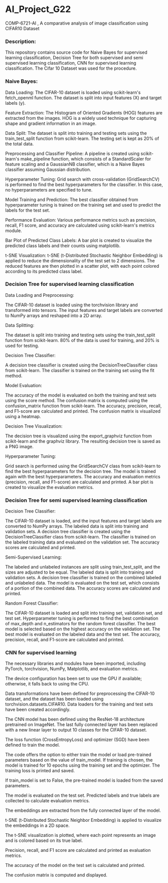 # AI_Project_G22
COMP-6721-AI , A comparative analysis of image classification using CIFAR10 Dataset

### Description:

This repository contains source code for Naive Bayes for supervised learning classification, Decision Tree for both supervised and semi supervised learning classification, CNN for supervised learning classification. The Cifar 10 Dataset was used for the procedure.

### Naive Bayes:

Data Loading: The CIFAR-10 dataset is loaded using scikit-learn's fetch_openml function. The dataset is split into input features (X) and target labels (y).

Feature Extraction: The Histogram of Oriented Gradients (HOG) features are extracted from the images. HOG is a widely used technique for capturing shape and gradient information in an image.

Data Split: The dataset is split into training and testing sets using the train_test_split function from scikit-learn. The testing set is kept as 20% of the total data.

Preprocessing and Classifier Pipeline: A pipeline is created using scikit-learn's make_pipeline function, which consists of a StandardScaler for feature scaling and a GaussianNB classifier, which is a Naive Bayes classifier assuming Gaussian distribution.

Hyperparameter Tuning: Grid search with cross-validation (GridSearchCV) is performed to find the best hyperparameters for the classifier. In this case, no hyperparameters are specified to tune.

Model Training and Prediction: The best classifier obtained from hyperparameter tuning is trained on the training set and used to predict the labels for the test set.

Performance Evaluation: Various performance metrics such as precision, recall, F1 score, and accuracy are calculated using scikit-learn's metrics module.

Bar Plot of Predicted Class Labels: A bar plot is created to visualize the predicted class labels and their counts using matplotlib.

t-SNE Visualization: t-SNE (t-Distributed Stochastic Neighbor Embedding) is applied to reduce the dimensionality of the test set to 2 dimensions. The reduced features are then plotted in a scatter plot, with each point colored according to its predicted class label.

### Decision Tree for supervised learning classification

Data Loading and Preprocessing:

The CIFAR-10 dataset is loaded using the torchvision library and transformed into tensors.
The input features and target labels are converted to NumPy arrays and reshaped into a 2D array.

Data Splitting:

The dataset is split into training and testing sets using the train_test_split function from scikit-learn.
80% of the data is used for training, and 20% is used for testing.

Decision Tree Classifier:

A decision tree classifier is created using the DecisionTreeClassifier class from scikit-learn.
The classifier is trained on the training set using the fit method.

Model Evaluation:

The accuracy of the model is evaluated on both the training and test sets using the score method.
The confusion matrix is computed using the confusion_matrix function from scikit-learn.
The accuracy, precision, recall, and F1-score are calculated and printed.
The confusion matrix is visualized using a heatmap.

Decision Tree Visualization:

The decision tree is visualized using the export_graphviz function from scikit-learn and the graphviz library.
The resulting decision tree is saved as a PNG image.

Hyperparameter Tuning:

Grid search is performed using the GridSearchCV class from scikit-learn to find the best hyperparameters for the decision tree.
The model is trained again with the best hyperparameters.
The accuracy and evaluation metrics (precision, recall, and F1-score) are calculated and printed.
A bar plot is created to visualize the evaluation metrics.

### Decision Tree for semi supervised learning classification

Decision Tree Classifier:

The CIFAR-10 dataset is loaded, and the input features and target labels are converted to NumPy arrays.
The labeled data is split into training and validation sets.
A decision tree classifier is created using the DecisionTreeClassifier class from scikit-learn.
The classifier is trained on the labeled training data and evaluated on the validation set.
The accuracy scores are calculated and printed.

Semi-Supervised Learning:

The labeled and unlabeled instances are split using train_test_split, and the sizes are adjusted to be equal.
The labeled data is split into training and validation sets.
A decision tree classifier is trained on the combined labeled and unlabeled data.
The model is evaluated on the test set, which consists of a portion of the combined data.
The accuracy scores are calculated and printed.

Random Forest Classifier:

The CIFAR-10 dataset is loaded and split into training set, validation set, and test set.
Hyperparameter tuning is performed to find the best combination of max_depth and n_estimators for the random forest classifier.
The best model is selected based on the highest accuracy on the validation set.
The best model is evaluated on the labeled data and the test set.
The accuracy, precision, recall, and F1-score are calculated and printed.

### CNN for supervised learning

The necessary libraries and modules have been imported, including PyTorch, torchvision, NumPy, Matplotlib, and evaluation metrics.

The device configuration has been set to use the GPU if available; otherwise, it falls back to using the CPU.

Data transformations have been defined for preprocessing the CIFAR-10 dataset, and the dataset has been loaded using torchvision.datasets.CIFAR10. Data loaders for the training and test sets have been created accordingly.

The CNN model has been defined using the ResNet-18 architecture pretrained on ImageNet. The last fully connected layer has been replaced with a new linear layer to output 10 classes for the CIFAR-10 dataset.

The loss function (CrossEntropyLoss) and optimizer (SGD) have been defined to train the model.

The code offers the option to either train the model or load pre-trained parameters based on the value of train_model. If training is chosen, the model is trained for 10 epochs using the training set and the optimizer. The training loss is printed and saved.

If train_model is set to False, the pre-trained model is loaded from the saved parameters.

The model is evaluated on the test set. Predicted labels and true labels are collected to calculate evaluation metrics.

The embeddings are extracted from the fully connected layer of the model.

t-SNE (t-Distributed Stochastic Neighbor Embedding) is applied to visualize the embeddings in a 2D space.

The t-SNE visualization is plotted, where each point represents an image and is colored based on its true label.

Precision, recall, and F1 score are calculated and printed as evaluation metrics.

The accuracy of the model on the test set is calculated and printed.

The confusion matrix is computed and displayed.
